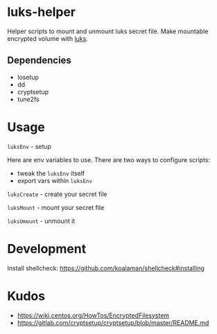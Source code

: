 # luks-helper

Helper scripts to mount and unmount luks secret file. 
Make mountable encrypted volume with [luks](https://gitlab.com/cryptsetup/cryptsetup/blob/master/README.md).

## Dependencies

* losetup
* dd
* cryptsetup
* tune2fs

# Usage

`luksEnv` - setup

Here are env variables to use.
There are two ways to configure scripts:
- tweak the `luksEnv` itself
- export vars within `luksEnv`

`luksCreate` - create your secret file

`luksMount` - mount your secret file

`luksUmount` - unmount it


# Development

Install shellcheck: https://github.com/koalaman/shellcheck#installing

# Kudos

- https://wiki.centos.org/HowTos/EncryptedFilesystem
- https://gitlab.com/cryptsetup/cryptsetup/blob/master/README.md